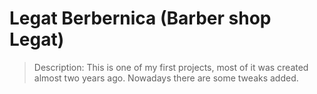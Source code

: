# Legat Berbernica (Barber shop Legat)

> Description: This is one of my first projects, most of it was created almost two years ago. Nowadays there are some tweaks added.
